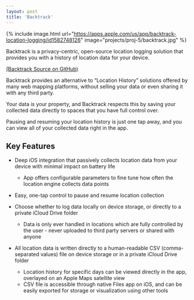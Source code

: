 ```yaml
---
layout: post
title: 'Backtrack'
---
```


{% include image.html url="https://apps.apple.com/us/app/backtrack-location-logging/id1582748126" image="projects/proj-5/backtrack.jpg" %}

Backtrack is a privacy-centric, open-source location logging solution that provides you with a history of location data for your device.

[(Backtrack Source on GitHub)](https://github.com/adamlechowicz/Backtrack)

Backtrack provides an alternative to “Location History” solutions offered by many web mapping platforms, without selling your data or even sharing it with any third party.

Your data is your property, and Backtrack respects this by saving your collected data directly to spaces that you have full control over.

Pausing and resuming your location history is just one tap away, and you can view all of your collected data right in the app.

## Key Features
* Deep iOS integration that passively collects location data from your device with minimal impact on battery life
  * App offers configurable parameters to fine tune how often the location engine collects data points


* Easy, one-tap control to pause and resume location collection

* Choose whether to log data locally on device storage, or directly to a private iCloud Drive folder
  * Data is only ever handled in locations which are fully controlled by the user - never uploaded to third party servers or shared with anyone


* All location data is written directly to a human-readable CSV (comma-separated values) file on device storage or in a private iCloud Drive folder
  * Location history for specific days can be viewed directly in the app, overlayed on an Apple Maps satellite view
  * CSV file is accessible through native Files app on iOS, and can be easily exported for storage or visualization using other tools

